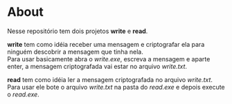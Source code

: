 # About

Nesse repositório tem dois projetos **write** e **read**.  

**write** tem como idéia receber uma mensagem e criptografar ela para ninguém descobrir a mensagem que tinha nela.  
Para usar basicamente abra o *write.exe*, escreva a mensagem e aparte enter, a mensagem criptografada vai estar no arquivo *write.txt*.  

**read** tem como idéia ler a mensagem criptografada no arquivo *write.txt*.  
Para usar ele bote o arquivo *write.txt* na pasta do *read.exe* e depois execute o *read.exe*.  
